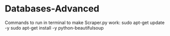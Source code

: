 # Databases-Advanced
Commands to run in terminal to make Scraper.py work:
sudo apt-get update -y
sudo apt-get install -y python-beautifulsoup
